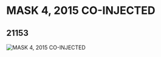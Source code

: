 # MASK 4, 2015 CO-INJECTED
## 21153
![MASK 4, 2015 CO-INJECTED](https://lc-www-live-s.legocdn.com/media/bricks/5/2/6114412.jpg)